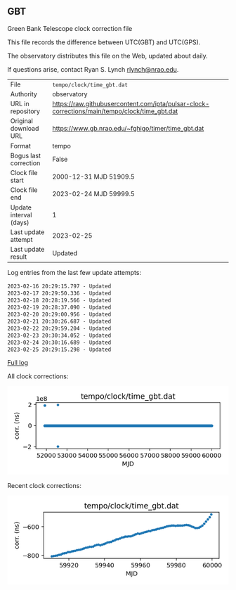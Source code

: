 
## GBT

Green Bank Telescope clock correction file

This file records the difference between UTC(GBT) and UTC(GPS).

The observatory distributes this file on the Web, updated about daily.

If questions arise, contact Ryan S. Lynch <rlynch@nrao.edu>.

|     |     |
|:--- |:--- |
| File | `tempo/clock/time_gbt.dat` |
| Authority | observatory |
| URL in repository | <https://raw.githubusercontent.com/ipta/pulsar-clock-corrections/main/tempo/clock/time_gbt.dat> |
| Original download URL | <https://www.gb.nrao.edu/~fghigo/timer/time_gbt.dat> |
| Format | tempo |
| Bogus last correction | False |
| Clock file start | 2000-12-31 MJD 51909.5 |
| Clock file end | 2023-02-24 MJD 59999.5 |
| Update interval (days) | 1 |
| Last update attempt | 2023-02-25 |
| Last update result | Updated |

Log entries from the last few update attempts:
```
2023-02-16 20:29:15.797 - Updated
2023-02-17 20:29:50.336 - Updated
2023-02-18 20:28:19.566 - Updated
2023-02-19 20:28:37.090 - Updated
2023-02-20 20:29:00.956 - Updated
2023-02-21 20:30:26.687 - Updated
2023-02-22 20:29:59.204 - Updated
2023-02-23 20:30:34.052 - Updated
2023-02-24 20:30:16.689 - Updated
2023-02-25 20:29:15.298 - Updated
```
[Full log](https://raw.githubusercontent.com/ipta/pulsar-clock-corrections/main/log/tempo/clock/time_gbt.dat.log)


All clock corrections:

![plot of all clock corrections](time_gbt.dat.png "All corrections")

Recent clock corrections:

![plot of recent clock corrections](time_gbt.dat.short.png "Recent corrections")

